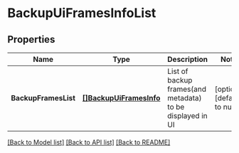 # BackupUiFramesInfoList

## Properties
Name | Type | Description | Notes
------------ | ------------- | ------------- | -------------
**BackupFramesList** | [**[]BackupUiFramesInfo**](BackupUiFramesInfo.md) | List of backup frames(and metadata) to be displayed in UI | [optional] [default to null]

[[Back to Model list]](../README.md#documentation-for-models) [[Back to API list]](../README.md#documentation-for-api-endpoints) [[Back to README]](../README.md)

